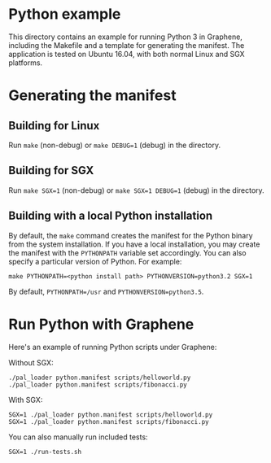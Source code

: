 # Python example

This directory contains an example for running Python 3 in Graphene, including
the Makefile and a template for generating the manifest. The application is
tested on Ubuntu 16.04, with both normal Linux and SGX platforms.

# Generating the manifest

## Building for Linux

Run `make` (non-debug) or `make DEBUG=1` (debug) in the directory.

## Building for SGX

Run `make SGX=1` (non-debug) or `make SGX=1 DEBUG=1` (debug) in the directory.

## Building with a local Python installation

By default, the `make` command creates the manifest for the Python binary from
the system installation. If you have a local installation, you may create the
manifest with the `PYTHONPATH` variable set accordingly. You can also specify
a particular version of Python. For example:

```
make PYTHONPATH=<python install path> PYTHONVERSION=python3.2 SGX=1
```

By default, `PYTHONPATH=/usr` and `PYTHONVERSION=python3.5`.


# Run Python with Graphene

Here's an example of running Python scripts under Graphene:

Without SGX:
```
./pal_loader python.manifest scripts/helloworld.py
./pal_loader python.manifest scripts/fibonacci.py
```

With SGX:
```
SGX=1 ./pal_loader python.manifest scripts/helloworld.py
SGX=1 ./pal_loader python.manifest scripts/fibonacci.py
```

You can also manually run included tests:
```
SGX=1 ./run-tests.sh
```
